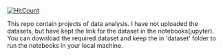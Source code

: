 [![HitCount](https://hits.dwyl.com/manab36/Data-Analysis.svg?style=flat-square)](http://hits.dwyl.com/manab36/Data-Analysis)

This repo contain projects of data analysis. 
I have not uploaded the datasets, but have kept the link for the dataset in the notebooks(jupyter).
You can download the required dataset and keep the in 'dataset' folder to run the notebooks in your local machine.
